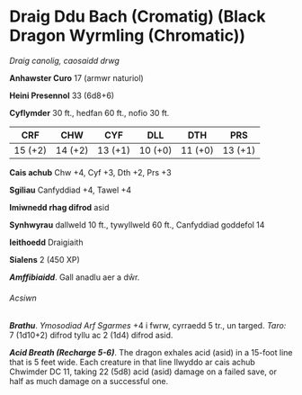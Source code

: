 # Draig Ddu Bach (Cromatig) (Black Dragon Wyrmling (Chromatic))

*Draig canolig, caosaidd drwg*

**Anhawster Curo** 17 (armwr naturiol)

**Heini Presennol** 33 (6d8+6)

**Cyflymder** 30 ft., hedfan 60 ft., nofio 30 ft.

| CRF     | CHW     | CYF     | DLL     | DTH     | PRS     |
|---------|---------|---------|---------|---------|---------|
| 15 (+2) | 14 (+2) | 13 (+1) | 10 (+0) | 11 (+0) | 13 (+1) |

**Cais achub** Chw +4, Cyf +3, Dth +2, Prs +3

**Sgiliau** Canfyddiad +4, Tawel +4

**Imiwnedd rhag difrod** asid

**Synhwyrau** dallweld 10 ft., tywyllweld 60 ft., Canfyddiad goddefol 14

**Ieithoedd** Draigiaith

**Sialens** 2 (450 XP)

***Amffibiaidd***. Gall anadlu aer a dŵr.

###### Acsiwn

***Brathu***. *Ymosodiad Arf Sgarmes* +4 i fwrw, cyrraedd 5 tr., un targed. *Taro:* 7 (1d10+2) difrod tyllu ac 2 (1d4) difrod asid.

***Acid Breath (Recharge 5-6)***. The dragon exhales acid (asid) in a 15-foot line that is 5 feet wide. Each creature in that line llwyddo ar cais achub Chwimder DC 11, taking 22 (5d8) acid (asid) damage on a failed save, or half as much damage on a successful one.

